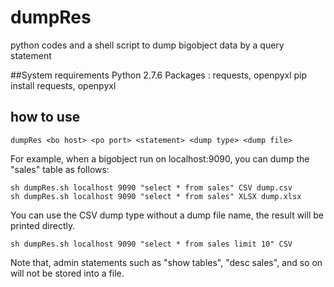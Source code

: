 # dumpRes 
python codes and a shell script to dump bigobject data by a query statement

##System requirements
Python 2.7.6
Packages : requests, openpyxl
    pip install requests, openpyxl

## how to use

    dumpRes <bo host> <po port> <statement> <dump type> <dump file>
  
For example, when a bigobject run on localhost:9090, you can dump the "sales" table as follows:

    sh dumpRes.sh localhost 9090 "select * from sales" CSV dump.csv
    sh dumpRes.sh localhost 9090 "select * from sales" XLSX dump.xlsx
  
You can use the CSV dump type without a dump file name, the result will be printed directly.

    sh dumpRes.sh localhost 9090 "select * from sales limit 10" CSV

Note that, admin statements such as "show tables", "desc sales", and so on will not be stored into a file. 


